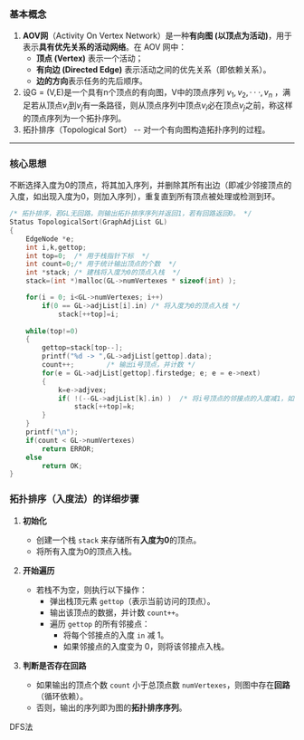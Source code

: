 ### **基本概念**
 1. **AOV网**（Activity On Vertex Network）是一种**有向图 (以顶点为活动)**，用于表示**具有优先关系的活动网络**。在 AOV 网中：
	- **顶点 (Vertex)** 表示一个活动；
	- **有向边 (Directed Edge)** 表示活动之间的优先关系（即依赖关系）。
	- **边的方向**表示任务的先后顺序。
2.  设G = (V,E)是一个具有n个顶点的有向图，V中的顶点序列 $v_1,v_2,···,v_n$ ，满足若从顶点$v_i$到$v_j$有一条路径，则从顶点序列中顶点$v_i$必在顶点$v_j$之前，称这样的顶点序列为一个拓扑序列。
 3. 拓扑排序（Topological Sort） -- 对一个有向图构造拓扑序列的过程。

---
### **核心思想**
不断选择入度为0的顶点，将其加入序列，并删除其所有出边（即减少邻接顶点的入度，如出现入度为0，则加入序列），重复直到所有顶点被处理或检测到环。

```cpp
/* 拓扑排序，若GL无回路，则输出拓扑排序序列并返回1，若有回路返回0。 */
Status TopologicalSort(GraphAdjList GL)
{    
    EdgeNode *e;    
    int i,k,gettop;  
    int top=0;  /* 用于栈指针下标  */
    int count=0;/* 用于统计输出顶点的个数  */    
    int *stack; /* 建栈将入度为0的顶点入栈  */  
    stack=(int *)malloc(GL->numVertexes * sizeof(int) );    

    for(i = 0; i<GL->numVertexes; i++)                
        if(0 == GL->adjList[i].in) /* 将入度为0的顶点入栈 */      
            stack[++top]=i;    
            
    while(top!=0)    
    {        
        gettop=stack[top--];        
        printf("%d -> ",GL->adjList[gettop].data);        
        count++;        /* 输出i号顶点，并计数 */        
        for(e = GL->adjList[gettop].firstedge; e; e = e->next) 
        {            
            k=e->adjvex;            
            if( !(--GL->adjList[k].in) )  /* 将i号顶点的邻接点的入度减1，如果减1后为0，则入栈 */                
                stack[++top]=k;        
        }
    }  
    printf("\n");  
    if(count < GL->numVertexes)        
        return ERROR;    
    else      
        return OK;
}
```
### **拓扑排序（入度法）的详细步骤**
1. **初始化**
    - 创建一个栈 `stack` 来存储所有**入度为0**的顶点。
    - 将所有入度为0的顶点入栈。
    
2. **开始遍历**
    - 若栈不为空，则执行以下操作：
        - 弹出栈顶元素 `gettop`（表示当前访问的顶点）。
        - 输出该顶点的数据，并计数 `count++`。
        - 遍历 `gettop` 的所有邻接点：
            - 将每个邻接点的入度 `in` 减 1。
            - 如果邻接点的入度变为 0，则将该邻接点入栈。
            
3. **判断是否存在回路**
    - 如果输出的顶点个数 `count` 小于总顶点数 `numVertexes`，则图中存在**回路**（循环依赖）。
    - 否则，输出的序列即为图的**拓扑排序序列**。

DFS法